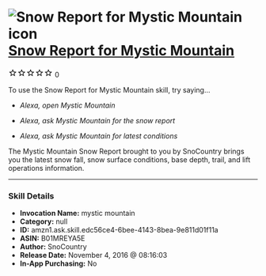 # &nbsp;<img src="skill_icon" alt="Snow Report for Mystic Mountain icon" width="36"> [Snow Report for Mystic Mountain](http://alexa.amazon.com/#skills/amzn1.ask.skill.edc56ce4-6bee-4143-8bea-9e811d01f11a)
![0 stars](../../images/ic_star_border_black_18dp_1x.png)![0 stars](../../images/ic_star_border_black_18dp_1x.png)![0 stars](../../images/ic_star_border_black_18dp_1x.png)![0 stars](../../images/ic_star_border_black_18dp_1x.png)![0 stars](../../images/ic_star_border_black_18dp_1x.png) 0

To use the Snow Report for Mystic Mountain skill, try saying...

* *Alexa, open Mystic Mountain*

* *Alexa, ask Mystic Mountain for the snow report*

* *Alexa, ask Mystic Mountain for latest conditions*

The Mystic Mountain Snow Report brought to you by SnoCountry brings you the latest snow fall, snow surface conditions,  base depth, trail, and lift operations information.

***

### Skill Details

* **Invocation Name:** mystic mountain
* **Category:** null
* **ID:** amzn1.ask.skill.edc56ce4-6bee-4143-8bea-9e811d01f11a
* **ASIN:** B01MREYA5E
* **Author:** SnoCountry
* **Release Date:** November 4, 2016 @ 08:16:03
* **In-App Purchasing:** No
